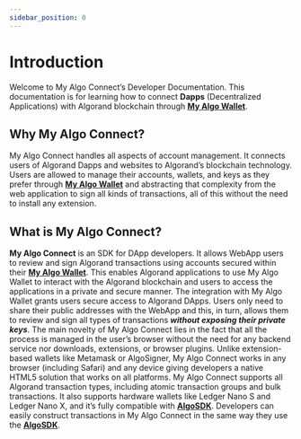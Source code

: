 ```yaml
---
sidebar_position: 0
---
```


# Introduction

Welcome to My Algo Connect’s Developer Documentation. This documentation is for learning how to connect **Dapps** (Decentralized Applications) with Algorand blockchain through **[My Algo Wallet](https://wallet.myalgo.com/home)**.

## Why My Algo Connect?

My Algo Connect handles all aspects of account management. It connects users of Algorand Dapps and websites to Algorand’s blockchain technology. 
Users are allowed to manage their accounts, wallets, and keys as they prefer through **[My Algo Wallet](https://wallet.myalgo.com/home)** and abstracting that complexity from the web application to sign all kinds of transactions, all of this without the need to install any extension.


## What is My Algo Connect?

**My Algo Connect** is an SDK for DApp developers. It allows WebApp users to review and sign Algorand transactions using accounts secured within their **[My Algo Wallet](https://wallet.myalgo.com/home)**. This enables Algorand applications to use My Algo Wallet to interact with the Algorand blockchain and users to access the applications in a private and secure manner.
The integration with My Algo Wallet grants users secure access to Algorand DApps. Users only need to share their public addresses with the WebApp and this, in turn, allows them to review and sign all types of transactions ***without exposing their private keys***. The main novelty of My Algo Connect lies in the fact that all the process is managed in the user’s browser without the need for any backend service nor downloads, extensions, or browser plugins. Unlike extension-based wallets like Metamask or AlgoSigner, My Algo Connect works in any browser (including Safari) and any device giving developers a native HTML5 solution that works on all platforms.
My Algo Connect supports all Algorand transaction types, including atomic transaction groups and bulk transactions. It also supports hardware wallets like Ledger Nano S and Ledger Nano X, and it’s fully compatible with **[AlgoSDK](https://github.com/algorand/js-algorand-sdk)**. Developers can easily construct transactions in My Algo Connect in the same way they use the **[AlgoSDK](https://github.com/algorand/js-algorand-sdk)**.